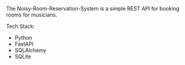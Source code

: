 The Noisy-Room-Reservation-System is a simple REST API for booking rooms for musicians.

Tech Stack:
- Python
- FastAPI
- SQLAlchemy
- SQLite